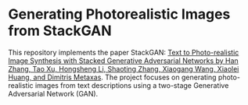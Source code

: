 # Generating Photorealistic Images from StackGAN

This repository implements the paper StackGAN: [Text to Photo-realistic Image Synthesis with Stacked Generative Adversarial Networks by Han Zhang, Tao Xu, Hongsheng Li, Shaoting Zhang, Xiaogang Wang, Xiaolei Huang, and Dimitris Metaxas](https://arxiv.org/abs/1612.03242). The project focuses on generating photo-realistic images from text descriptions using a two-stage Generative Adversarial Network (GAN).

